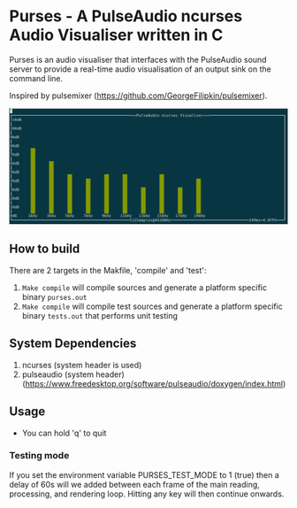 # Purses - A PulseAudio ncurses Audio Visualiser written in C 
Purses is an audio visualiser that interfaces with the PulseAudio sound server to provide a real-time audio visualisation of an output sink on the command line.
 
Inspired by pulsemixer (https://github.com/GeorgeFilipkin/pulsemixer).

![Visualiser Screenshot Example](example.png)

## How to build

There are 2 targets in the Makfile, 'compile' and 'test':
1. `Make compile` will compile sources and generate a platform specific binary `purses.out`
2. `Make compile` will compile test sources and generate a platform specific binary `tests.out` that performs unit testing

## System Dependencies 
1. ncurses (system header is used)
2. pulseaudio (system header) (https://www.freedesktop.org/software/pulseaudio/doxygen/index.html)


## Usage

* You can hold 'q' to quit

### Testing mode
 If you set the environment variable PURSES_TEST_MODE to 1 (true) then a delay of 60s will we added between each frame of the main reading, processing, and rendering loop. Hitting any key will then continue onwards.
